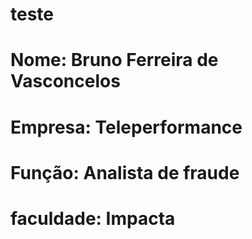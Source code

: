 # teste
# Nome: Bruno Ferreira de Vasconcelos
# Empresa: Teleperformance
# Função: Analista de fraude
# faculdade: Impacta

